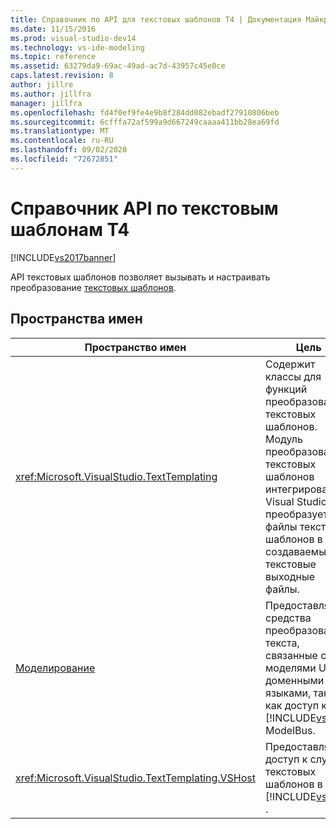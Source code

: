 ```yaml
---
title: Справочник по API для текстовых шаблонов T4 | Документация Майкрософт
ms.date: 11/15/2016
ms.prod: visual-studio-dev14
ms.technology: vs-ide-modeling
ms.topic: reference
ms.assetid: 63279da9-69ac-49ad-ac7d-43957c45e0ce
caps.latest.revision: 8
author: jillre
ms.author: jillfra
manager: jillfra
ms.openlocfilehash: fd4f0ef9fe4e9b8f284dd082ebadf27910806beb
ms.sourcegitcommit: 6cfffa72af599a9d667249caaaa411bb28ea69fd
ms.translationtype: MT
ms.contentlocale: ru-RU
ms.lasthandoff: 09/02/2020
ms.locfileid: "72672851"
---
```

# <a name="api-reference-for-t4-text-templates"></a>Справочник API по текстовым шаблонам T4
[!INCLUDE[vs2017banner](../includes/vs2017banner.md)]

API текстовых шаблонов позволяет вызывать и настраивать преобразование [текстовых шаблонов](../modeling/code-generation-and-t4-text-templates.md).

## <a name="namespaces"></a>Пространства имен

|Пространство имен|Цель|
|---------------|-------------|
|<xref:Microsoft.VisualStudio.TextTemplating>|Содержит классы для функций преобразования текстовых шаблонов. Модуль преобразования текстовых шаблонов интегрирован в Visual Studio и преобразует файлы текстовых шаблонов в создаваемые текстовые выходные файлы.|
|[Моделирование](/previous-versions/ee844312(v=vs.140))|Предоставляет средства преобразования текста, связанные с моделями UML и доменными языками, такими как доступ к [!INCLUDE[vsprvs](../includes/vsprvs-md.md)] ModelBus.|
|<xref:Microsoft.VisualStudio.TextTemplating.VSHost>|Предоставляет доступ к службе текстовых шаблонов в [!INCLUDE[vsprvs](../includes/vsprvs-md.md)] .|
